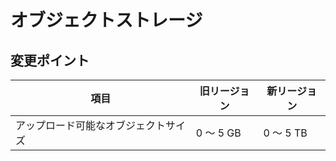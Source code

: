 # オブジェクトストレージ



## 変更ポイント

| 項目                                 | 旧リージョン | 新リージョン |
| ------------------------------------ | ------------ | ------------ |
| アップロード可能なオブジェクトサイズ | 0 ～ 5 GB    | 0 ～ 5 TB    |


